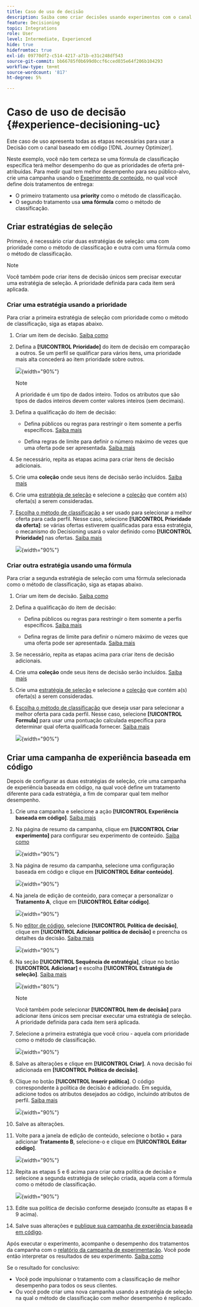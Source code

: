 ```yaml
---
title: Caso de uso de decisão
description: Saiba como criar decisões usando experimentos com o canal baseado em código
feature: Decisioning
topic: Integrations
role: User
level: Intermediate, Experienced
hide: true
hidefromtoc: true
exl-id: 09770df2-c514-4217-a71b-e31c248df543
source-git-commit: bb66785f0b699d0ccf6cced035e64f206b104293
workflow-type: tm+mt
source-wordcount: '817'
ht-degree: 5%

---
```


# Caso de uso de decisão {#experience-decisioning-uc}

Este caso de uso apresenta todas as etapas necessárias para usar a Decisão com o canal baseado em código [!DNL Journey Optimizer].

Neste exemplo, você não tem certeza se uma fórmula de classificação específica terá melhor desempenho do que as prioridades de oferta pré-atribuídas. Para medir qual tem melhor desempenho para seu público-alvo, crie uma campanha usando o [Experimento de conteúdo](../content-management/content-experiment.md), no qual você define dois tratamentos de entrega:

* O primeiro tratamento usa **priority** como o método de classificação.
* O segundo tratamento usa **uma fórmula** como o método de classificação.

## Criar estratégias de seleção

Primeiro, é necessário criar duas estratégias de seleção: uma com prioridade como o método de classificação e outra com uma fórmula como o método de classificação.

>[!NOTE]
>
>Você também pode criar itens de decisão únicos sem precisar executar uma estratégia de seleção. A prioridade definida para cada item será aplicada.

### Criar uma estratégia usando a prioridade

Para criar a primeira estratégia de seleção com prioridade como o método de classificação, siga as etapas abaixo.

1. Criar um item de decisão. [Saiba como](items.md)

1. Defina a **[!UICONTROL Prioridade]** do item de decisão em comparação a outros. Se um perfil se qualificar para vários itens, uma prioridade mais alta concederá ao item prioridade sobre outros.

   ![](assets/exd-uc-item-priority.png){width="90%"}

   >[!NOTE]
   >
   >A prioridade é um tipo de dados inteiro. Todos os atributos que são tipos de dados inteiros devem conter valores inteiros (sem decimais).

1. Defina a qualificação do item de decisão:

   * Defina públicos ou regras para restringir o item somente a perfis específicos. [Saiba mais](items.md#eligibility)

   * Defina regras de limite para definir o número máximo de vezes que uma oferta pode ser apresentada. [Saiba mais](items.md#capping)

1. Se necessário, repita as etapas acima para criar itens de decisão adicionais.

1. Crie uma **coleção** onde seus itens de decisão serão incluídos. [Saiba mais](collections.md)

1. Crie uma [estratégia de seleção](selection-strategies.md#create-selection-strategy) e selecione a [coleção](collections.md) que contém a(s) oferta(s) a serem consideradas.

1. [Escolha o método de classificação](#select-ranking-method) a ser usado para selecionar a melhor oferta para cada perfil. Nesse caso, selecione **[!UICONTROL Prioridade da oferta]**: se várias ofertas estiverem qualificadas para essa estratégia, o mecanismo do Decisioning usará o valor definido como **[!UICONTROL Prioridade]** nas ofertas. [Saiba mais](selection-strategies.md#offer-priority)

   ![](assets/exd-uc-strategy-priority.png){width="90%"}

### Criar outra estratégia usando uma fórmula

Para criar a segunda estratégia de seleção com uma fórmula selecionada como o método de classificação, siga as etapas abaixo.

1. Criar um item de decisão. [Saiba como](items.md)

   <!--Do you need to set the same **[!UICONTROL Priority]** as for the first decision item, or it won't be considered at all?-->

1. Defina a qualificação do item de decisão:

   * Defina públicos ou regras para restringir o item somente a perfis específicos. [Saiba mais](items.md#eligibility)

   * Defina regras de limite para definir o número máximo de vezes que uma oferta pode ser apresentada. [Saiba mais](items.md#capping)

1. Se necessário, repita as etapas acima para criar itens de decisão adicionais.

1. Crie uma **coleção** onde seus itens de decisão serão incluídos. [Saiba mais](collections.md)

1. Crie uma [estratégia de seleção](selection-strategies.md#create-selection-strategy) e selecione a [coleção](collections.md) que contém a(s) oferta(s) a serem consideradas.

1. [Escolha o método de classificação](#select-ranking-method) que deseja usar para selecionar a melhor oferta para cada perfil. Nesse caso, selecione **[!UICONTROL Formula]** para usar uma pontuação calculada específica para determinar qual oferta qualificada fornecer. [Saiba mais](selection-strategies.md#ranking-formula)

   ![](assets/exd-uc-strategy-formula.png){width="90%"}

## Criar uma campanha de experiência baseada em código

<!--To present the best dynamic offer and experience to your visitors on your website or mobile app, add a decision policy to a code-based campaign.

Define two delivery treatments each containing a different decision policy.-->

Depois de configurar as duas estratégias de seleção, crie uma campanha de experiência baseada em código, na qual você define um tratamento diferente para cada estratégia, a fim de comparar qual tem melhor desempenho.

1. Crie uma campanha e selecione a ação **[!UICONTROL Experiência baseada em código]**. [Saiba mais](../code-based/create-code-based.md)

1. Na página de resumo da campanha, clique em **[!UICONTROL Criar experimento]** para configurar seu experimento de conteúdo. [Saiba como](../content-management/content-experiment.md)

   ![](assets/exd-uc-create-experiment.png){width="90%"}

1. Na página de resumo da campanha, selecione uma configuração baseada em código e clique em **[!UICONTROL Editar conteúdo]**.

   ![](assets/exd-uc-edit-cbe-content.png){width="90%"}

1. Na janela de edição de conteúdo, para começar a personalizar o **Tratamento A**, clique em **[!UICONTROL Editar código]**.

   ![](assets/exd-uc-experiment-treatment-a.png){width="90%"}

1. No [editor de código](../code-based/create-code-based.md#edit-code), selecione **[!UICONTROL Política de decisão]**, clique em **[!UICONTROL Adicionar política de decisão]** e preencha os detalhes da decisão. [Saiba mais](create-decision.md#add)

   ![](assets/decision-code-based-create.png){width="90%"}

1. Na seção **[!UICONTROL Sequência de estratégia]**, clique no botão **[!UICONTROL Adicionar]** e escolha **[!UICONTROL Estratégia de seleção]**. [Saiba mais](create-decision.md#select)

   ![](assets/decision-code-based-strategy-sequence.png){width="80%"}

   >[!NOTE]
   >
   >Você também pode selecionar **[!UICONTROL Item de decisão]** para adicionar itens únicos sem precisar executar uma estratégia de seleção. A prioridade definida para cada item será aplicada.

1. Selecione a primeira estratégia que você criou - aquela com prioridade como o método de classificação.

   ![](assets/exd-uc-experiment-strategy-priority.png){width="90%"}

1. Salve as alterações e clique em **[!UICONTROL Criar]**. A nova decisão foi adicionada em **[!UICONTROL Política de decisão]**.

1. Clique no botão **[!UICONTROL Inserir política]**. O código correspondente à política de decisão é adicionado. Em seguida, adicione todos os atributos desejados ao código, incluindo atributos de perfil. [Saiba mais](create-decision.md#use-decision-policy)

   ![](assets/exd-uc-experiment-insert-policy.png){width="90%"}

1. Salve as alterações.

1. Volte para a janela de edição de conteúdo, selecione o botão + para adicionar **Tratamento B**, selecione-o e clique em **[!UICONTROL Editar código]**.

   ![](assets/exd-uc-experiment-treatment-b.png){width="90%"}

1. Repita as etapas 5 e 6 acima para criar outra política de decisão e selecione a segunda estratégia de seleção criada, aquela com a fórmula como o método de classificação. <!--Do you need to create exactly the same content to compare only the ranking method?-->

   ![](assets/exd-uc-experiment-strategy-formula.png){width="90%"}

1. Edite sua política de decisão conforme desejado (consulte as etapas 8 e 9 acima).

1. Salve suas alterações e [publique sua campanha de experiência baseada em código](../code-based/publish-code-based.md).

Após executar o experimento, acompanhe o desempenho dos tratamentos da campanha com o [relatório da campanha de experimentação](../reports/campaign-global-report-cja-experimentation.md).<!-- and [report on decisioning](cja-reporting.md).--> Você pode então interpretar os resultados de seu experimento. [Saiba como](../content-management/get-started-experiment.md#interpret-results)

Se o resultado for conclusivo:

* Você pode impulsionar o tratamento com a classificação de melhor desempenho para todos os seus clientes.
* Ou você pode criar uma nova campanha usando a estratégia de seleção na qual o método de classificação com melhor desempenho é replicado.